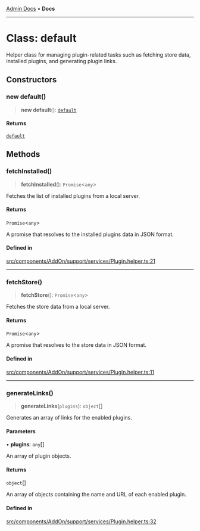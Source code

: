 [Admin Docs](/) • **Docs**

***

# Class: default

Helper class for managing plugin-related tasks such as fetching store data, installed plugins, and generating plugin links.

## Constructors

### new default()

> **new default**(): [`default`](default.md)

#### Returns

[`default`](default.md)

## Methods

### fetchInstalled()

> **fetchInstalled**(): `Promise`\<`any`\>

Fetches the list of installed plugins from a local server.

#### Returns

`Promise`\<`any`\>

A promise that resolves to the installed plugins data in JSON format.

#### Defined in

[src/components/AddOn/support/services/Plugin.helper.ts:21](https://github.com/PalisadoesFoundation/talawa-admin/blob/main/src/components/AddOn/support/services/Plugin.helper.ts#L21)

***

### fetchStore()

> **fetchStore**(): `Promise`\<`any`\>

Fetches the store data from a local server.

#### Returns

`Promise`\<`any`\>

A promise that resolves to the store data in JSON format.

#### Defined in

[src/components/AddOn/support/services/Plugin.helper.ts:11](https://github.com/PalisadoesFoundation/talawa-admin/blob/main/src/components/AddOn/support/services/Plugin.helper.ts#L11)

***

### generateLinks()

> **generateLinks**(`plugins`): `object`[]

Generates an array of links for the enabled plugins.

#### Parameters

• **plugins**: `any`[]

An array of plugin objects.

#### Returns

`object`[]

An array of objects containing the name and URL of each enabled plugin.

#### Defined in

[src/components/AddOn/support/services/Plugin.helper.ts:32](https://github.com/PalisadoesFoundation/talawa-admin/blob/main/src/components/AddOn/support/services/Plugin.helper.ts#L32)

